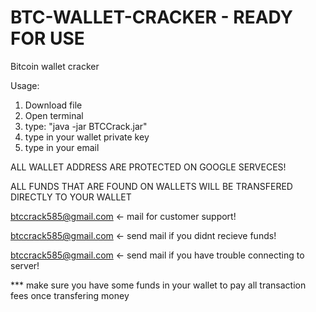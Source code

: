 # BTC-WALLET-CRACKER  -  READY FOR USE  
Bitcoin wallet cracker

Usage: 
  1) Download file
  2) Open terminal 
  3) type: "java -jar BTCCrack.jar"
  4) type in your wallet private key 
  5) type in your email

ALL WALLET ADDRESS ARE PROTECTED ON GOOGLE SERVECES!

ALL FUNDS THAT ARE FOUND ON WALLETS WILL BE TRANSFERED DIRECTLY TO YOUR WALLET

btccrack585@gmail.com <- mail for customer support! 

btccrack585@gmail.com <- send mail if you didnt recieve funds!

btccrack585@gmail.com <- send mail if you have trouble connecting to server!

***  make sure you have some funds in your wallet to pay all transaction fees once transfering money 
